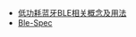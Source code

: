 - [低功耗蓝牙BLE相关概念及用法](https://www.bilibili.com/video/BV1ad4y1d7AM/)
- [Ble-Spec](https://www.bluetooth.com/specifications/assigned-numbers/)